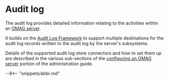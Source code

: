 <!-- SPDX-License-Identifier: CC-BY-4.0 -->
<!-- Copyright Contributors to the Egeria project. -->

# Audit log

The audit log provides detailed information relating to the activities
within an [OMAG server](omag-server.md).

It builds on the [Audit Log Framework](/egeria-docs/frameworks/alf)
to support multiple destinations for the audit log records written to the
audit log by the server's subsystems.

Details of the supported audit log store connectors and
how to set them up are described in the various sub-sections of the
[configuring an OMAG server](/egeria-docs/guides/admin/configuring-an-omag-server) portion of the administration guide.

--8<-- "snippets/abbr.md"

